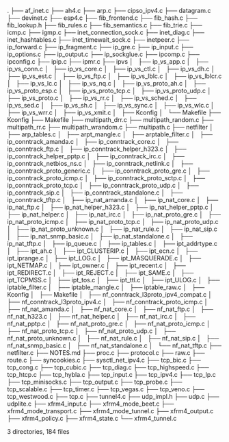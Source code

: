 .
├── af_inet.c
├── ah4.c
├── arp.c
├── cipso_ipv4.c
├── datagram.c
├── devinet.c
├── esp4.c
├── fib_frontend.c
├── fib_hash.c
├── fib_lookup.h
├── fib_rules.c
├── fib_semantics.c
├── fib_trie.c
├── icmp.c
├── igmp.c
├── inet_connection_sock.c
├── inet_diag.c
├── inet_hashtables.c
├── inet_timewait_sock.c
├── inetpeer.c
├── ip_forward.c
├── ip_fragment.c
├── ip_gre.c
├── ip_input.c
├── ip_options.c
├── ip_output.c
├── ip_sockglue.c
├── ipcomp.c
├── ipconfig.c
├── ipip.c
├── ipmr.c
├── ipvs
│   ├── ip_vs_app.c
│   ├── ip_vs_conn.c
│   ├── ip_vs_core.c
│   ├── ip_vs_ctl.c
│   ├── ip_vs_dh.c
│   ├── ip_vs_est.c
│   ├── ip_vs_ftp.c
│   ├── ip_vs_lblc.c
│   ├── ip_vs_lblcr.c
│   ├── ip_vs_lc.c
│   ├── ip_vs_nq.c
│   ├── ip_vs_proto_ah.c
│   ├── ip_vs_proto_esp.c
│   ├── ip_vs_proto_tcp.c
│   ├── ip_vs_proto_udp.c
│   ├── ip_vs_proto.c
│   ├── ip_vs_rr.c
│   ├── ip_vs_sched.c
│   ├── ip_vs_sed.c
│   ├── ip_vs_sh.c
│   ├── ip_vs_sync.c
│   ├── ip_vs_wlc.c
│   ├── ip_vs_wrr.c
│   ├── ip_vs_xmit.c
│   ├── Kconfig
│   └── Makefile
├── Kconfig
├── Makefile
├── multipath_drr.c
├── multipath_random.c
├── multipath_rr.c
├── multipath_wrandom.c
├── multipath.c
├── netfilter
│   ├── arp_tables.c
│   ├── arpt_mangle.c
│   ├── arptable_filter.c
│   ├── ip_conntrack_amanda.c
│   ├── ip_conntrack_core.c
│   ├── ip_conntrack_ftp.c
│   ├── ip_conntrack_helper_h323.c
│   ├── ip_conntrack_helper_pptp.c
│   ├── ip_conntrack_irc.c
│   ├── ip_conntrack_netbios_ns.c
│   ├── ip_conntrack_netlink.c
│   ├── ip_conntrack_proto_generic.c
│   ├── ip_conntrack_proto_gre.c
│   ├── ip_conntrack_proto_icmp.c
│   ├── ip_conntrack_proto_sctp.c
│   ├── ip_conntrack_proto_tcp.c
│   ├── ip_conntrack_proto_udp.c
│   ├── ip_conntrack_sip.c
│   ├── ip_conntrack_standalone.c
│   ├── ip_conntrack_tftp.c
│   ├── ip_nat_amanda.c
│   ├── ip_nat_core.c
│   ├── ip_nat_ftp.c
│   ├── ip_nat_helper_h323.c
│   ├── ip_nat_helper_pptp.c
│   ├── ip_nat_helper.c
│   ├── ip_nat_irc.c
│   ├── ip_nat_proto_gre.c
│   ├── ip_nat_proto_icmp.c
│   ├── ip_nat_proto_tcp.c
│   ├── ip_nat_proto_udp.c
│   ├── ip_nat_proto_unknown.c
│   ├── ip_nat_rule.c
│   ├── ip_nat_sip.c
│   ├── ip_nat_snmp_basic.c
│   ├── ip_nat_standalone.c
│   ├── ip_nat_tftp.c
│   ├── ip_queue.c
│   ├── ip_tables.c
│   ├── ipt_addrtype.c
│   ├── ipt_ah.c
│   ├── ipt_CLUSTERIP.c
│   ├── ipt_ecn.c
│   ├── ipt_iprange.c
│   ├── ipt_LOG.c
│   ├── ipt_MASQUERADE.c
│   ├── ipt_NETMAP.c
│   ├── ipt_owner.c
│   ├── ipt_recent.c
│   ├── ipt_REDIRECT.c
│   ├── ipt_REJECT.c
│   ├── ipt_SAME.c
│   ├── ipt_TCPMSS.c
│   ├── ipt_tos.c
│   ├── ipt_ttl.c
│   ├── ipt_ULOG.c
│   ├── iptable_filter.c
│   ├── iptable_mangle.c
│   ├── iptable_raw.c
│   ├── Kconfig
│   ├── Makefile
│   ├── nf_conntrack_l3proto_ipv4_compat.c
│   ├── nf_conntrack_l3proto_ipv4.c
│   ├── nf_conntrack_proto_icmp.c
│   ├── nf_nat_amanda.c
│   ├── nf_nat_core.c
│   ├── nf_nat_ftp.c
│   ├── nf_nat_h323.c
│   ├── nf_nat_helper.c
│   ├── nf_nat_irc.c
│   ├── nf_nat_pptp.c
│   ├── nf_nat_proto_gre.c
│   ├── nf_nat_proto_icmp.c
│   ├── nf_nat_proto_tcp.c
│   ├── nf_nat_proto_udp.c
│   ├── nf_nat_proto_unknown.c
│   ├── nf_nat_rule.c
│   ├── nf_nat_sip.c
│   ├── nf_nat_snmp_basic.c
│   ├── nf_nat_standalone.c
│   └── nf_nat_tftp.c
├── netfilter.c
├── NOTES.md
├── proc.c
├── protocol.c
├── raw.c
├── route.c
├── syncookies.c
├── sysctl_net_ipv4.c
├── tcp_bic.c
├── tcp_cong.c
├── tcp_cubic.c
├── tcp_diag.c
├── tcp_highspeed.c
├── tcp_htcp.c
├── tcp_hybla.c
├── tcp_input.c
├── tcp_ipv4.c
├── tcp_lp.c
├── tcp_minisocks.c
├── tcp_output.c
├── tcp_probe.c
├── tcp_scalable.c
├── tcp_timer.c
├── tcp_vegas.c
├── tcp_veno.c
├── tcp_westwood.c
├── tcp.c
├── tunnel4.c
├── udp_impl.h
├── udp.c
├── udplite.c
├── xfrm4_input.c
├── xfrm4_mode_beet.c
├── xfrm4_mode_transport.c
├── xfrm4_mode_tunnel.c
├── xfrm4_output.c
├── xfrm4_policy.c
├── xfrm4_state.c
└── xfrm4_tunnel.c

3 directories, 184 files
